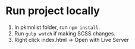 # Run project locally
1. In pkmnlist folder, run `npm install`. 
2. Run `gulp watch` if making SCSS changes.
3. Right click index.html → Open with Live Server